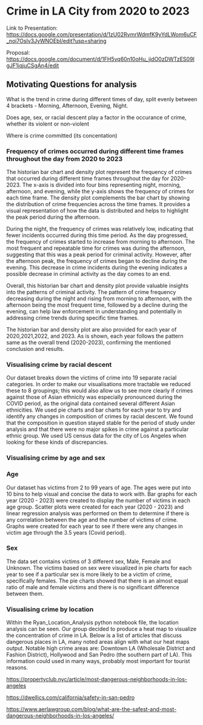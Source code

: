 # Crime in LA City from 2020 to 2023

Link to Presentation:
https://docs.google.com/presentation/d/1zU02RvmrWdmfK9yYdLWom6uCF_noi7Oslv3JyWNOEbI/edit?usp=sharing

Proposal:
https://docs.google.com/document/d/1FH5vq60n10oHu_jidO0zDWTzES09IgJF1iqjuCSgAn4/edit

## Motivating Questions for analysis
What is the trend in crime during different times of day, split evenly between 4 brackets - Morning, Afternoon, Evening, Night.

Does age, sex, or racial descent play a factor in the occurance of crime, whether its violent or non-violent

Where is crime committed (its concentation) 


### Frequency of crimes occurred during different time frames throughout the day from 2020 to 2023 
The historian bar chart and density plot represent the frequency of crimes that occurred during different time frames throughout the day for 2020-2023. The x-axis is divided into four bins representing night, morning, afternoon, and evening, while the y-axis shows the frequency of crimes for each time frame. The density plot complements the bar chart by showing the distribution of crime frequencies across the time frames. It provides a visual representation of how the data is distributed and helps to highlight the peak period during the afternoon.

During the night, the frequency of crimes was relatively low, indicating that fewer incidents occurred during this time period. As the day progressed, the frequency of crimes started to increase from morning to afternoon. The most frequent and repeatable time for crimes was during the afternoon, suggesting that this was a peak period for criminal activity.
However, after the afternoon peak, the frequency of crimes began to decline during the evening. This decrease in crime incidents during the evening indicates a possible decrease in criminal activity as the day comes to an end.

Overall, this historian bar chart and density plot provide valuable insights into the patterns of criminal activity. The pattern of crime frequency decreasing during the night and rising from morning to afternoon, with the afternoon being the most frequent time, followed by a decline during the evening, can help law enforcement in understanding and potentially in addressing crime trends during specific time frames.

The historian bar and density plot are also provided for each year of 2020,2021,2022, and 2023. As is shown, each year follows the pattern same as the overall trend (2020-2023), confirming the mentioned conclusion and results.


### Visualising crime by racial descent
Our dataset breaks down the victims of crime into 19 separate racial categories. In order to make our visualisations more tractable we reduced these to 8 groupings; this would also allow us to see more clearly if crimes against those of Asian ethnicity was especially pronounced during the COVID period, as the original data contained several different Asian ethnicities. We used pie charts and bar charts for each year to try and identify any changes in composition of crimes by racial descent. We found that the composition in question stayed stable for the period of study under analysis and that there were no major spikes in crime against a particular ethnic group. We used US census data for the city of Los Angeles when looking for these kinds of discrepancies.  

### Visualising crime by age and sex
### Age
Our dataset has victims from 2 to 99 years of age. The ages were put into 10 bins to help visual and concise the data to work with. Bar graphs for each year (2020 - 2023) were created to display the number of victims in each age group. Scatter plots were created for each year (2020 - 2023) and linear regression analysis was performed on them to determine if there is any correlation between the age and the number of victims of crime. Graphs were created for each year to see if there were any changes in victim age through the 3.5 years (Covid period).

### Sex
The data set contains victims of 3 different sex, Male, Female and Unknown. The victims based on sex were visualized in pie charts for each year to see if a particular sex is more likely to be a victim of crime, specifically females. The pie charts showed that there is an almost equal ratio of male and female victims and there is no significant difference between them.


### Visualising crime by location
Within the Ryan_Location_Analysis python notebook file, the location analysis can be seen. Our group decided to produce a heat map to visualize the concentration of crime in LA. Below is a list of articles that discuss dangerous places in LA, many noted areas align with what our heat maps output. Notable high crime areas are: Downtown LA (Wholesale District and Fashion District), Hollywood and San Pedro (the southern part of LA). This information could used in many ways, probably most important for tourist reasons. 

https://propertyclub.nyc/article/most-dangerous-neighborhoods-in-los-angeles

https://dwellics.com/california/safety-in-san-pedro

https://www.aerlawgroup.com/blog/what-are-the-safest-and-most-dangerous-neighborhoods-in-los-angeles/

